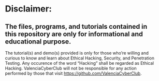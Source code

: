 # Disclaimer: 
## The files, programs, and tutorials contained in this repository are only for informational and educational purpose.
The tutorial(s) and demo(s) provided is only for those who’re willing and curious to know and learn about Ethical Hacking, Security, and Penetration Testing.
Any occurence of the word “Hacking” shall be regarded as Ethical Hacking. ValenciaCyberClub will not be responsible for any action performed by those that visit https://github.com/ValenciaCyberClub.
